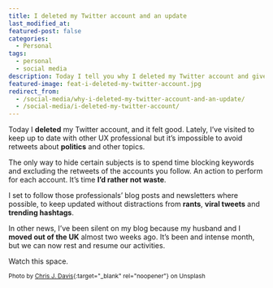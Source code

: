```yaml
---
title: I deleted my Twitter account and an update
last_modified_at: 
featured-post: false
categories:
  - Personal
tags:
  - personal
  - social media
description: Today I tell you why I deleted my Twitter account and give you an update on why I've been silent on my blog lately.
featured-image: feat-i-deleted-my-twitter-account.jpg
redirect_from:
  - /social-media/why-i-deleted-my-twitter-account-and-an-update/
  - /social-media/i-deleted-my-twitter-account/
---
```

Today I **deleted** my Twitter account, and it felt good. Lately, I’ve visited to keep up to date with other UX professional but it’s impossible to avoid retweets about **politics** and other topics.

<!--more-->

The only way to hide certain subjects is to spend time blocking keywords and excluding the retweets of the accounts you follow. An action to perform for each account. It’s time **I’d rather not waste**.

I set to follow those professionals’ blog posts and newsletters where possible, to keep updated without distractions from **rants**, **viral tweets** and **trending hashtags**.

In other news, I’ve been silent on my blog because my husband and I **moved out of the UK** almost two weeks ago. It’s been and intense month, but we can now rest and resume our activities.

Watch this space.

<small>Photo by [Chris J. Davis](https://unsplash.com/@chrisjdavis){:target="_blank" rel="noopener"} on Unsplash</small>